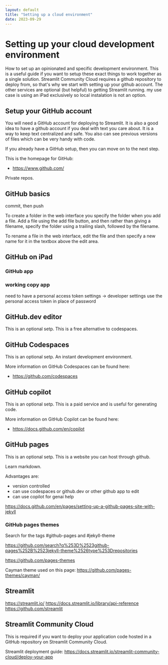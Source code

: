 ```yaml
---
layout: default
title: "Setting up a cloud environment"
date: 2023-09-29
---
```


# Setting up your cloud development environment

How to set up an opinionated and specific development environment. This is a useful guide if you want to setup these exact things to work together as a single solution. Streamlit Community Cloud requires a github repository to deploy from, so that's why we start with setting up your github account. The other services are optional (but helpful) to getting Streamlit running. my use case is using an iPad exclusively so local instalation is not an option.

## Setup your GitHub account

You will need a GitHub account for deploying to Streamlit. It is also a good idea to have a github account if you deal with text you care about. It is a way to keep text centralized and safe. You also can see previous versions of files which can be very handy with code.

If you already have a GitHub setup, then you can move on to the next step.

This is the homepage for GitHub:
- <https://www.github.com/>

Private repos.

## GitHub basics

commit, then push

To create a folder in the web interface you specify the folder when you add a file. Add a file using the add file button, and then rather than giving a filename, specify the folder using a trailing slash, followed by the filename.

To rename a file in the web interface, edit the file and then specify a new name for it in the textbox above the edit area.

## GitHub on iPad

### GitHub app

### working copy app

need to have a personal access token
settings -> developer settings
use the personal access token in place of password


## GitHub.dev editor

This is an optional setp.
This is a free alternative to codespaces.

## GitHub Codespaces

This is an optional setp.
An instant development environment.

More information on GitHub Codespaces can be found here:
- <https://github.com/codespaces>

## GitHub copilot

This is an optional setp.
This is a paid service and is useful for generating code.

More information on GitHub Copilot can be found here:
- <https://docs.github.com/en/copilot>

## GitHub pages

This is an optional setp.
This is a website you can host through github.

Learn markdown.

Advantages are:
- version controlled
- can use codespaces or github.dev or other github app to edit
- can use copilot for genai help

<https://docs.github.com/en/pages/setting-up-a-github-pages-site-with-jekyll>

### GitHub pages themes

Search for the tags #github-pages and #jekyll-theme

<https://github.com/search?q%253D%2523github-pages%252B%2523jekyll-theme%2526type%253Drepositories>

<https://github.com/pages-themes>

Cayman theme used on this page: <https://github.com/pages-themes/cayman/>

## Streamlit

<https://streamlit.io/>
<https://docs.streamlit.io/library/api-reference>
<https://github.com/streamlit>

## Streamlit Community Cloud

This is required if you want to deploy your application code hosted in a GitHub repository on Streamlit Community Cloud.

Streamlit deployment guide: <https://docs.streamlit.io/streamlit-community-cloud/deploy-your-app>
